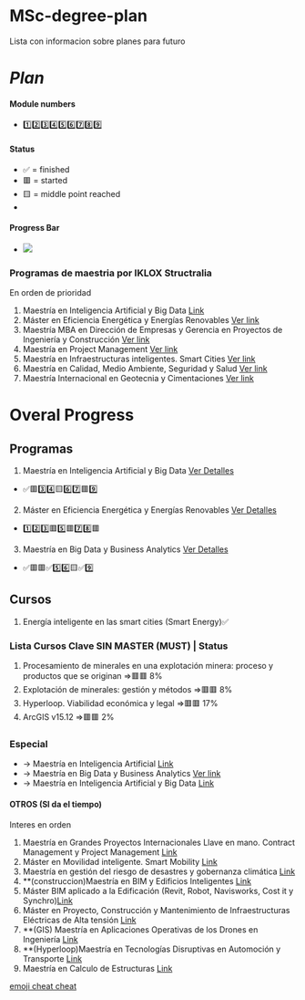# MSc-degree-plan
Lista con informacion sobre planes para futuro

# *Plan*
#### Module numbers
* :one::two::three::four::five::six::seven::eight::nine:
#### Status
* :white_check_mark: = finished
* :red_square: = started
* :yellow_square: = middle point reached
* 
#### Progress Bar
* ![](https://us-central1-progress-markdown.cloudfunctions.net/progress/1)

### Programas de maestria por IKLOX Structralia

En orden de prioridad
1. Maestría en Inteligencia Artificial y Big Data [Link](https://www.structuralia.com/formacion/master-ia-big-data)
2. Máster en Eficiencia Energética y Energías Renovables [Ver link](https://www.structuralia.com/formacion/master-en-eficiencia-energetica-y-energias-renovables)
3. Maestría MBA en Dirección de Empresas y Gerencia en Proyectos de Ingeniería y Construcción [Ver link](https://www.structuralia.com/formacion/master-mba-en-direccion-de-empresas-y-gerencia-en-proyectos-de-ingenieria-y-construccion)
4. Maestría en Project Management [Ver link](https://www.structuralia.com/formacion/master-en-project-management)
5. Maestría en Infraestructuras inteligentes. Smart Cities [Ver link](https://www.structuralia.com/formacion/master-en-infraestructuras-inteligentes-smart-cities)
6. Maestría en Calidad, Medio Ambiente, Seguridad y Salud [Ver link](https://www.structuralia.com/formacion/master-calidad-medio-ambiente-seguridad-salud)
7. Maestría Internacional en Geotecnia y Cimentaciones [Ver link](https://www.structuralia.com/formacion/master-internacional-geotecnia-cimentaciones)

# Overal Progress

## Programas

1. Maestría en Inteligencia Artificial y Big Data [Ver Detalles](https://github.com/jotagectti/MSc-Inteligencia-Artificial-y-Big-Data)
* :white_check_mark::red_square::three::four::yellow_square::six::seven::red_square::nine:
2. Máster en Eficiencia Energética y Energías Renovables [Ver Detalles](https://github.com/jotagectti/MSc-Eficiencia-Energetica-y-Energias-Renovables)
* :one::two::three::red_square::five::red_square::seven::eight::red_square:
3. Maestría en Big Data y Business Analytics [Ver Detalles](https://github.com/jotagectti/MSc-Big-Data-y-Business-Analytics)
* :white_check_mark::red_square::red_square::white_check_mark::five::six::yellow_square::white_check_mark::nine:

## Cursos

1. Energía inteligente en las smart cities (Smart Energy):white_check_mark:

### Lista Cursos Clave SIN MASTER (MUST) | Status
1. Procesamiento de minerales en una explotación minera: proceso y productos que se originan =>:red_square::red_square: 8%
2. Explotación de minerales: gestión y métodos =>:red_square::red_square: 8%
3. Hyperloop. Viabilidad económica y legal =>:red_square::red_square: 17%
4. ArcGIS v15.12 =>:red_square::red_square: 2%

### Especial
* -> Maestría en Inteligencia Artificial [Link](https://www.structuralia.com/formacion/master-inteligencia-artificial-gestion-implantacion-modelos)
* -> Maestría en Big Data y Business Analytics [Ver link](https://www.structuralia.com/formacion/master-en-big-data-y-business-analytics)
* -> Maestría en Inteligencia Artificial y Big Data [Link](https://www.structuralia.com/formacion/master-ia-big-data)

#### OTROS (SI da el tiempo)
Interes en orden
1. Maestría en Grandes Proyectos Internacionales Llave en mano. Contract Management y Project Management [Link](https://www.structuralia.com/formacion/master-en-grandes-proyectos-internacionales-llave-en-mano-contract-management-y-project-management) 
2. Máster en Movilidad inteligente. Smart Mobility [Link](https://www.structuralia.com/formacion/master-en-smart-mobility)
3. Maestría en gestión del riesgo de desastres y gobernanza climática [Link](https://www.structuralia.com/formacion/master-gestion-riesgo-desastres-y-gobernanza-climatica)
4. **(construccion)Maestría en BIM y Edificios Inteligentes [Link](https://www.structuralia.com/formacion/master-bim-edificios-inteligentes)
5. Máster BIM aplicado a la Edificación (Revit, Robot, Navisworks, Cost it y Synchro)[Link](https://www.structuralia.com/formacion/master-bim-edificacion)
6. Máster en Proyecto, Construcción y Mantenimiento de Infraestructuras Eléctricas de Alta tensión [Link](https://www.structuralia.com/formacion/master-en-proyecto-construccion-y-mantenimiento-de-infraestructuras-electricas-de-alta-tension)
7. **(GIS) Maestría en Aplicaciones Operativas de los Drones en Ingeniería [Link](https://www.structuralia.com/formacion/master-en-aplicaciones-operativas-de-los-drones-en-ingenieria)
8. **(Hyperloop)Maestría en Tecnologías Disruptivas en Automoción y Transporte [Link](https://www.structuralia.com/formacion/master-tecnologias-disruptivas-automocion-transporte)
9. Maestría en Calculo de Estructuras [Link](https://www.structuralia.com/formacion/master-en-calculo-de-estructuras)

[emoji cheat cheat](https://github.com/ikatyang/emoji-cheat-sheet/blob/master/README.md#symbols)
